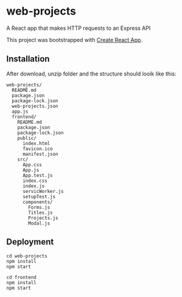 # web-projects
A React app that makes HTTP requests to an Express API

This project was bootstrapped with [Create React App](https://github.com/facebook/create-react-app).

## Installation

After download, unzip folder and the structure should looik like this:

```
web-projects/
  README.md
  package.json
  package-lock.json
  web-projects.json
  app.js
  frontend/
    README.md
    package.json
    package-lock.json
    public/
      index.html
      favicon.ico
      manifest.json
    src/
      App.css
      App.js
      App.test.js
      index.css
      index.js
      servicWorker.js
      setupTest.js
      components/
        Forms.js
        Titles.js
        Projects.js
        Modal.js   
  ```
## Deployment

```
cd web-projects
npm install
npm start

cd frontend
npm install
npm start
```